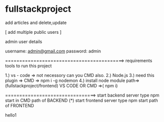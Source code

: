 # fullstackproject
add articles and delete,update

[
add multiple public users
]


admin user details

username: admin@gmail.com
password: admin

==========================================>
requirements tools to run this project

1.) vs - code => not necessory can you CMD also.
2.) Node.js 
3.) need this plugin => CMD => npm i -g nodemon
4.) install node module path=>(fullstackproject/frontend) VS CODE OR CMD =>( npm i)

================================>
start backend server type npm start in CMD path of BACKEND
(*)
start frontend server type npm start path of FRONTEND

hello1
